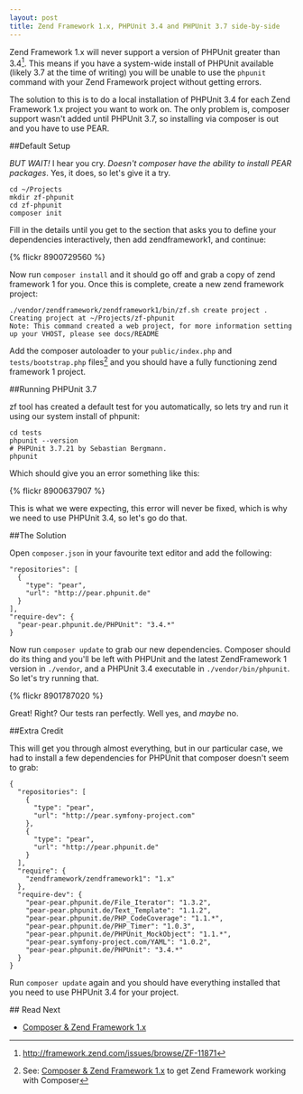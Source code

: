 ```yaml
---
layout: post
title: Zend Framework 1.x, PHPUnit 3.4 and PHPUnit 3.7 side-by-side
---
```


Zend Framework 1.x will never support a version of PHPUnit greater than 3.4[^1].  This means if you have a system-wide install of PHPUnit available (likely 3.7 at the time of writing) you will be unable to use the `phpunit` command with your Zend Framework project without getting errors.

The solution to this is to do a local installation of PHPUnit 3.4 for each Zend Framework 1.x project you want to work on.  The only problem is, composer support wasn't added until PHPUnit 3.7, so installing via composer is out and you have to use PEAR.

##Default Setup

_BUT WAIT!_  I hear you cry.  _Doesn't composer have the ability to install PEAR packages_.  Yes, it does, so let's give it a try.

    cd ~/Projects
    mkdir zf-phpunit
    cd zf-phpunit
    composer init

Fill in the details until you get to the section that asks you to define your dependencies interactively, then add zendframework1, and continue:

{% flickr 8900729560 %}

Now run `composer install` and it should go off and grab a copy of zend framework 1 for you.  Once this is complete, create a new zend framework project:

    ./vendor/zendframework/zendframework1/bin/zf.sh create project .
    Creating project at ~/Projects/zf-phpunit
    Note: This command created a web project, for more information setting up your VHOST, please see docs/README

Add the composer autoloader to your `public/index.php`  and `tests/bootstrap.php` files[^2] and you should have a fully functioning zend framework 1 project.

##Running PHPUnit 3.7

zf tool has created a default test for you automatically, so lets try and run it using our system install of phpunit:

    cd tests
    phpunit --version
    # PHPUnit 3.7.21 by Sebastian Bergmann.
    phpunit

Which should give you an error something like this:

{% flickr 8900637907 %}

This is what we were expecting, this error will never be fixed, which is why we need to use PHPUnit 3.4, so let's go do that.

##The Solution

Open `composer.json` in your favourite text editor and add the following:

    "repositories": [
      {
        "type": "pear",
        "url": "http://pear.phpunit.de"
      }
    ],
    "require-dev": {
      "pear-pear.phpunit.de/PHPUnit": "3.4.*"
    }

Now run `composer update` to grab our new dependencies.  Composer should do its thing and you'll be left with PHPUnit and the latest ZendFramework 1 version in `./vendor`, and a PHPUnit 3.4 executable in `./vendor/bin/phpunit`.  So let's try running that.

{% flickr 8901787020 %}

Great! Right? Our tests ran perfectly.  Well yes, and _maybe_ no.

##Extra Credit

This will get you through almost everything, but in our particular case, we had to install a few dependencies for PHPUnit that composer doesn't seem to grab:

    {
      "repositories": [
        {
          "type": "pear",
          "url": "http://pear.symfony-project.com"
        },
        {
          "type": "pear",
          "url": "http://pear.phpunit.de"
        }
      ],
      "require": {
        "zendframework/zendframework1": "1.x"
      },
      "require-dev": {
        "pear-pear.phpunit.de/File_Iterator": "1.3.2",
        "pear-pear.phpunit.de/Text_Template": "1.1.2",
        "pear-pear.phpunit.de/PHP_CodeCoverage": "1.1.*",
        "pear-pear.phpunit.de/PHP_Timer": "1.0.3",
        "pear-pear.phpunit.de/PHPUnit_MockObject": "1.1.*",
        "pear-pear.symfony-project.com/YAML": "1.0.2",
        "pear-pear.phpunit.de/PHPUnit": "3.4.*"
      }
    }

Run `composer update` again and you should have everything installed that you need to use PHPUnit 3.4 for your project.

## Read Next

* [Composer & Zend Framework 1.x](/2013/05/10/composer-and-zend-framework-1.x.html)

[^1]: http://framework.zend.com/issues/browse/ZF-11871
[^2]: See: [Composer & Zend Framework 1.x](/2013/05/10/composer-and-zend-framework-1.x.md) to get Zend Framework working with Composer

